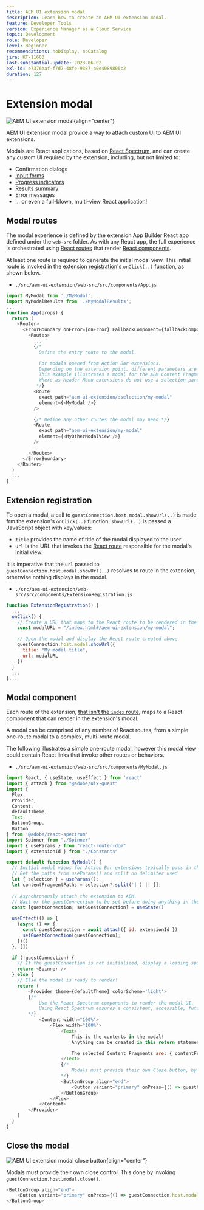 ```yaml
---
title: AEM UI extension modal
description: Learn how to create an AEM UI extension modal.
feature: Developer Tools
version: Experience Manager as a Cloud Service
topic: Development
role: Developer
level: Beginner
recommendations: noDisplay, noCatalog
jira: KT-11603
last-substantial-update: 2023-06-02
exl-id: e7376eaf-f7d7-48fe-9387-a0e4089806c2
duration: 127
---
```

# Extension modal

![AEM UI extension modal](./assets/modal/modal.png){align="center"}

AEM UI extension modal provide a way to attach custom UI to AEM UI extensions.

Modals are React applications, based on [React Spectrum](https://react-spectrum.adobe.com/react-spectrum/), and can create any custom UI required by the extension, including, but not limited to:

+ Confirmation dialogs
+ [Input forms](https://react-spectrum.adobe.com/react-spectrum/#forms)
+ [Progress indicators](https://react-spectrum.adobe.com/react-spectrum/#status)
+ [Results summary](https://react-spectrum.adobe.com/react-spectrum/#collections)
+ Error messages
+ ... or even a full-blown, multi-view React application!

## Modal routes

The modal experience is defined by the extension App Builder React app defined under the `web-src` folder. As with any React app, the full experience is orchestrated using [React routes](https://reactrouter.com/en/main/components/routes) that render [React components](https://reactjs.org/docs/components-and-props.html). 

At least one route is required to generate the initial modal view. This initial route is invoked in the [extension registration](#extension-registration)'s `onClick(..)` function, as shown below.


+ `./src/aem-ui-extension/web-src/src/components/App.js`

```javascript
import MyModal from './MyModal';
import MyModalResults from './MyModalResults';
...
function App(props) {
  return (
    <Router>
      <ErrorBoundary onError={onError} FallbackComponent={fallbackComponent}>
        <Routes>
          ...         
          {/* 
            Define the entry route to the modal.

            For modals opened from Action Bar extensions.
            Depending on the extension point, different parameters are passed to the modal.
            This example illustrates a modal for the AEM Content Fragment Console (list view), where typically a :selection parameter is used to pass in the list of selected Content Fragments.
            Where as Header Menu extensions do not use a selection parameter.
           */}
          <Route
            exact path="aem-ui-extension/:selection/my-modal"
            element={<MyModal />}
          />                    

          {/* Define any other routes the modal may need */}
          <Route
            exact path="aem-ui-extension/my-modal"
            element={<MyOtherModalView />}
          />                    

        </Routes>
      </ErrorBoundary>
    </Router>
  )
  ...
}
```

## Extension registration

To open a modal, a call to `guestConnection.host.modal.showUrl(..)` is made frm the extension's `onClick(..)` function. `showUrl(..)` is passed a JavaScript object with key/values:

+ `title` provides the name of title of the modal displayed to the user
+ `url` is the URL that invokes the [React route](#modal-routes) responsible for the modal's initial view.

It is imperative that the `url` passed to `guestConnection.host.modal.showUrl(..)` resolves to route in the extension, otherwise nothing displays in the modal.

+ `./src/aem-ui-extension/web-src/src/components/ExtensionRegistration.js`

```javascript
function ExtensionRegistration() {
  ...
  onClick() {
    // Create a URL that maps to the React route to be rendered in the modal
    const modalURL = "/index.html#/aem-ui-extension/my-modal";

    // Open the modal and display the React route created above
    guestConnection.host.modal.showUrl({
      title: "My modal title",
      url: modalURL
    })     
  }
  ...     
}...
```

## Modal component

Each route of the extension, [that isn't the `index` route](./extension-registration.md#app-routes), maps to a React component that can render in the extension's modal. 

A modal can be comprised of any number of React routes, from a simple one-route modal to a complex, multi-route modal. 

The following illustrates a simple one-route modal, however this modal view could contain React links that invoke other routes or behaviors.

+ `./src/aem-ui-extension/web-src/src/components/MyModal.js`

```javascript
import React, { useState, useEffect } from 'react'
import { attach } from "@adobe/uix-guest"
import {
  Flex,
  Provider,
  Content,
  defaultTheme,
  Text,
  ButtonGroup,
  Button
} from '@adobe/react-spectrum'
import Spinner from "./Spinner"
import { useParams } from "react-router-dom"
import { extensionId } from "./Constants"

export default function MyModal() {
  // Initial modal views for Action Bar extensions typically pass in the list of selected Content Fragment Paths from ExtensionRegistration.js
  // Get the paths from useParams() and split on delimiter used
  let { selection } = useParams();
  let contentFragmentPaths = selection?.split('|') || [];
  
  // Asynchronously attach the extension to AEM. 
  // Wait or the guestConnection to be set before doing anything in the modal.
  const [guestConnection, setGuestConnection] = useState()

  useEffect(() => {
    (async () => {
      const guestConnection = await attach({ id: extensionId })
      setGuestConnection(guestConnection);
    })()
  }, [])

  if (!guestConnection) {
    // If the guestConnection is not initialized, display a loading spinner
    return <Spinner />
  } else {
    // Else the modal is ready to render!
    return (
        <Provider theme={defaultTheme} colorScheme='light'>
        {/* 
            Use the React Spectrum components to render the modal UI.
            Using React Spectrum ensures a consistent, accessible, future-proof look-and-feel and speeds up development.
        */}
            <Content width="100%">
                <Flex width="100%">
                    <Text>
                        This is the contents in the modal! 
                        Anything can be created in this return statement!

                        The selected Content Fragments are: { contentFragmentPaths.join(', ') }
                    </Text>                    
                    {/*
                        Modals must provide their own Close button, by calling: guestConnection.host.modal.close()
                    */}
                    <ButtonGroup align="end">
                        <Button variant="primary" onPress={() => guestConnection.host.modal.close()}>Close</Button>
                    </ButtonGroup>
                </Flex>
            </Content>
        </Provider>
    )
  }
}
```

## Close the modal

![AEM UI extension modal close button](./assets/modal/close.png){align="center"}

Modals must provide their own close control. This done by invoking `guestConnection.host.modal.close()`.

```javascript
<ButtonGroup align="end">
    <Button variant="primary" onPress={() => guestConnection.host.modal.close()}>Close</Button>
</ButtonGroup>
```
